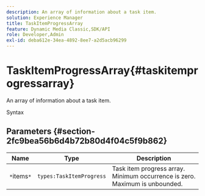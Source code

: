 ```yaml
---
description: An array of information about a task item.
solution: Experience Manager
title: TaskItemProgressArray
feature: Dynamic Media Classic,SDK/API
role: Developer,Admin
exl-id: deba612e-34ea-4892-8ee7-a2d5acb96299
---
```

# TaskItemProgressArray{#taskitemprogressarray}

An array of information about a task item.

 Syntax 

## Parameters {#section-2fc9bea56b6d4b72b80d4f04c5f9b862}

|  Name  | Type  | Description  |
|---|---|---|
|  `*`items`*`  | `types:TaskItemProgress`  | Task item progress array. Minimum occurrence is zero. Maximum is unbounded.  |

